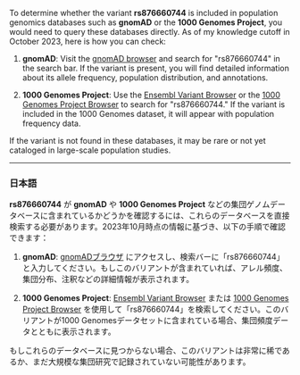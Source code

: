 To determine whether the variant **rs876660744** is included in population genomics databases such as **gnomAD** or the **1000 Genomes Project**, you would need to query these databases directly. As of my knowledge cutoff in October 2023, here is how you can check:

1. **gnomAD**: Visit the [gnomAD browser](https://gnomad.broadinstitute.org/) and search for "rs876660744" in the search bar. If the variant is present, you will find detailed information about its allele frequency, population distribution, and annotations.

2. **1000 Genomes Project**: Use the [Ensembl Variant Browser](https://www.ensembl.org/) or the [1000 Genomes Project Browser](https://www.internationalgenome.org/) to search for "rs876660744." If the variant is included in the 1000 Genomes dataset, it will appear with population frequency data.

If the variant is not found in these databases, it may be rare or not yet cataloged in large-scale population studies.

---

### 日本語
**rs876660744** が **gnomAD** や **1000 Genomes Project** などの集団ゲノムデータベースに含まれているかどうかを確認するには、これらのデータベースを直接検索する必要があります。2023年10月時点の情報に基づき、以下の手順で確認できます：

1. **gnomAD**: [gnomADブラウザ](https://gnomad.broadinstitute.org/) にアクセスし、検索バーに「rs876660744」と入力してください。もしこのバリアントが含まれていれば、アレル頻度、集団分布、注釈などの詳細情報が表示されます。

2. **1000 Genomes Project**: [Ensembl Variant Browser](https://www.ensembl.org/) または [1000 Genomes Project Browser](https://www.internationalgenome.org/) を使用して「rs876660744」を検索してください。このバリアントが1000 Genomesデータセットに含まれている場合、集団頻度データとともに表示されます。

もしこれらのデータベースに見つからない場合、このバリアントは非常に稀であるか、まだ大規模な集団研究で記録されていない可能性があります。